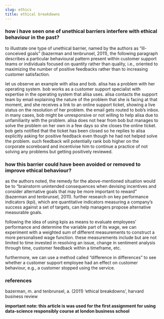 ```yaml
---
slug: ethics
title: ethical breakdowns
---
```


### how i have seen one of unethical barriers interfere with ethical behaviour in the past?

to illustrate one type of unethical barrier, named by the authors as “ill-conceived goals” (bazerman and tenbrunsel, 2011), the following paragraph describes a particular behavioural pattern present within customer support teams or individuals focused on quantity rather than quality, i.e., oriented to maximizing the number of positive feedbacks rather than to increasing customer satisfaction.

let us observe an example with alisa and bob. alisa has a problem with her operating system. bob works as a customer support specialist with expertise in the operating system that alisa uses. alisa contacts the support team by email explaining the nature of the problem that she is facing at that moment, and she receives a link to an online support ticket, showing a live status on the resolution of her problem. the email gets routed to bob’s inbox. in many cases, bob might be unresponsive or not willing to help alisa due to unfamiliarity with the problem. alisa does not hear from bob but manages to solve the problem on her own in a few days so she closes the online ticket. bob gets notified that the ticket has been closed so he replies to alisa explicitly asking for positive feedback even though he had not helped solve the problem. such feedback will potentially rank bob higher on the corporate scoreboard and incentivise him to continue a practice of not solving any problems but getting positively reviewed.

### how this barrier could have been avoided or removed to improve ethical behaviour?

as the authors noted, the remedy for the above-mentioned situation would be to “brainstorm unintended consequences when devising incentives and consider alternative goals that may be more important to reward” (bazerman and tenbrunsel, 2011). further research on key performance indicators (kpi), which are quantitative indicators measuring a company’s success against a set of targets, can help managers propose alternative measurable goals.

following the idea of using kpis as means to evaluate employees’ performance and determine the variable part of its wage, we can experiment with a weighted sum of different measurements to construct a more personalised wage function. these measurements include but are not limited to time invested in resolving an issue, change in sentiment analysis through time, customer feedback within a timeframe, etc.

furthermore, we can use a method called “difference in differences” to see whether a customer support employee had an effect on customer behaviour, e.g., a customer stopped using the service.

### references

bazerman, m. and tenbrunsel, a. (2011) ‘ethical breakdowns’, harvard business review

__important note: this article is was used for the first assignment for using data-science responsibly course at london business school__